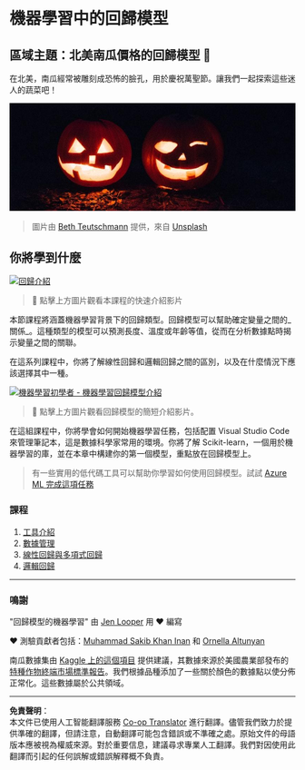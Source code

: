 <!--
CO_OP_TRANSLATOR_METADATA:
{
  "original_hash": "508582278dbb8edd2a8a80ac96ef416c",
  "translation_date": "2025-09-03T16:17:40+00:00",
  "source_file": "2-Regression/README.md",
  "language_code": "hk"
}
-->
# 機器學習中的回歸模型
## 區域主題：北美南瓜價格的回歸模型 🎃

在北美，南瓜經常被雕刻成恐怖的臉孔，用於慶祝萬聖節。讓我們一起探索這些迷人的蔬菜吧！

![jack-o-lanterns](../../../translated_images/jack-o-lanterns.181c661a9212457d7756f37219f660f1358af27554d856e5a991f16b4e15337c.hk.jpg)
> 圖片由 <a href="https://unsplash.com/@teutschmann?utm_source=unsplash&utm_medium=referral&utm_content=creditCopyText">Beth Teutschmann</a> 提供，來自 <a href="https://unsplash.com/s/photos/jack-o-lanterns?utm_source=unsplash&utm_medium=referral&utm_content=creditCopyText">Unsplash</a>
  
## 你將學到什麼

[![回歸介紹](https://img.youtube.com/vi/5QnJtDad4iQ/0.jpg)](https://youtu.be/5QnJtDad4iQ "回歸介紹影片 - 點擊觀看！")
> 🎥 點擊上方圖片觀看本課程的快速介紹影片

本節課程將涵蓋機器學習背景下的回歸類型。回歸模型可以幫助確定變量之間的_關係_。這種類型的模型可以預測長度、溫度或年齡等值，從而在分析數據點時揭示變量之間的關聯。

在這系列課程中，你將了解線性回歸和邏輯回歸之間的區別，以及在什麼情況下應該選擇其中一種。

[![機器學習初學者 - 機器學習回歸模型介紹](https://img.youtube.com/vi/XA3OaoW86R8/0.jpg)](https://youtu.be/XA3OaoW86R8 "機器學習初學者 - 機器學習回歸模型介紹")

> 🎥 點擊上方圖片觀看回歸模型的簡短介紹影片。

在這組課程中，你將學會如何開始機器學習任務，包括配置 Visual Studio Code 來管理筆記本，這是數據科學家常用的環境。你將了解 Scikit-learn，一個用於機器學習的庫，並在本章中構建你的第一個模型，重點放在回歸模型上。

> 有一些實用的低代碼工具可以幫助你學習如何使用回歸模型。試試 [Azure ML 完成這項任務](https://docs.microsoft.com/learn/modules/create-regression-model-azure-machine-learning-designer/?WT.mc_id=academic-77952-leestott)

### 課程

1. [工具介紹](1-Tools/README.md)
2. [數據管理](2-Data/README.md)
3. [線性回歸與多項式回歸](3-Linear/README.md)
4. [邏輯回歸](4-Logistic/README.md)

---
### 鳴謝

"回歸模型的機器學習" 由 [Jen Looper](https://twitter.com/jenlooper) 用 ♥️ 編寫

♥️ 測驗貢獻者包括：[Muhammad Sakib Khan Inan](https://twitter.com/Sakibinan) 和 [Ornella Altunyan](https://twitter.com/ornelladotcom)

南瓜數據集由 [Kaggle 上的這個項目](https://www.kaggle.com/usda/a-year-of-pumpkin-prices) 提供建議，其數據來源於美國農業部發布的 [特種作物終端市場標準報告](https://www.marketnews.usda.gov/mnp/fv-report-config-step1?type=termPrice)。我們根據品種添加了一些關於顏色的數據點以使分佈正常化。這些數據屬於公共領域。

---

**免責聲明**：  
本文件已使用人工智能翻譯服務 [Co-op Translator](https://github.com/Azure/co-op-translator) 進行翻譯。儘管我們致力於提供準確的翻譯，但請注意，自動翻譯可能包含錯誤或不準確之處。原始文件的母語版本應被視為權威來源。對於重要信息，建議尋求專業人工翻譯。我們對因使用此翻譯而引起的任何誤解或錯誤解釋概不負責。